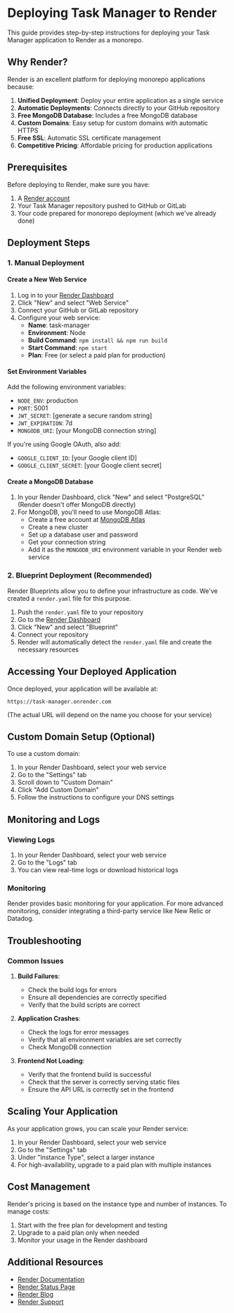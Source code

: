 # Deploying Task Manager to Render

This guide provides step-by-step instructions for deploying your Task Manager application to Render as a monorepo.

## Why Render?

Render is an excellent platform for deploying monorepo applications because:

1. **Unified Deployment**: Deploy your entire application as a single service
2. **Automatic Deployments**: Connects directly to your GitHub repository
3. **Free MongoDB Database**: Includes a free MongoDB database
4. **Custom Domains**: Easy setup for custom domains with automatic HTTPS
5. **Free SSL**: Automatic SSL certificate management
6. **Competitive Pricing**: Affordable pricing for production applications

## Prerequisites

Before deploying to Render, make sure you have:

1. A [Render account](https://render.com/)
2. Your Task Manager repository pushed to GitHub or GitLab
3. Your code prepared for monorepo deployment (which we've already done)

## Deployment Steps

### 1. Manual Deployment

#### Create a New Web Service

1. Log in to your [Render Dashboard](https://dashboard.render.com/)
2. Click "New" and select "Web Service"
3. Connect your GitHub or GitLab repository
4. Configure your web service:
   - **Name**: task-manager
   - **Environment**: Node
   - **Build Command**: `npm install && npm run build`
   - **Start Command**: `npm start`
   - **Plan**: Free (or select a paid plan for production)

#### Set Environment Variables

Add the following environment variables:

- `NODE_ENV`: production
- `PORT`: 5001
- `JWT_SECRET`: [generate a secure random string]
- `JWT_EXPIRATION`: 7d
- `MONGODB_URI`: [your MongoDB connection string]

If you're using Google OAuth, also add:
- `GOOGLE_CLIENT_ID`: [your Google client ID]
- `GOOGLE_CLIENT_SECRET`: [your Google client secret]

#### Create a MongoDB Database

1. In your Render Dashboard, click "New" and select "PostgreSQL" (Render doesn't offer MongoDB directly)
2. For MongoDB, you'll need to use MongoDB Atlas:
   - Create a free account at [MongoDB Atlas](https://www.mongodb.com/cloud/atlas)
   - Create a new cluster
   - Set up a database user and password
   - Get your connection string
   - Add it as the `MONGODB_URI` environment variable in your Render web service

### 2. Blueprint Deployment (Recommended)

Render Blueprints allow you to define your infrastructure as code. We've created a `render.yaml` file for this purpose.

1. Push the `render.yaml` file to your repository
2. Go to the [Render Dashboard](https://dashboard.render.com/)
3. Click "New" and select "Blueprint"
4. Connect your repository
5. Render will automatically detect the `render.yaml` file and create the necessary resources

## Accessing Your Deployed Application

Once deployed, your application will be available at:
```
https://task-manager.onrender.com
```

(The actual URL will depend on the name you choose for your service)

## Custom Domain Setup (Optional)

To use a custom domain:

1. In your Render Dashboard, select your web service
2. Go to the "Settings" tab
3. Scroll down to "Custom Domain"
4. Click "Add Custom Domain"
5. Follow the instructions to configure your DNS settings

## Monitoring and Logs

### Viewing Logs

1. In your Render Dashboard, select your web service
2. Go to the "Logs" tab
3. You can view real-time logs or download historical logs

### Monitoring

Render provides basic monitoring for your application. For more advanced monitoring, consider integrating a third-party service like New Relic or Datadog.

## Troubleshooting

### Common Issues

1. **Build Failures**:
   - Check the build logs for errors
   - Ensure all dependencies are correctly specified
   - Verify that the build scripts are correct

2. **Application Crashes**:
   - Check the logs for error messages
   - Verify that all environment variables are set correctly
   - Check MongoDB connection

3. **Frontend Not Loading**:
   - Verify that the frontend build is successful
   - Check that the server is correctly serving static files
   - Ensure the API URL is correctly set in the frontend

## Scaling Your Application

As your application grows, you can scale your Render service:

1. In your Render Dashboard, select your web service
2. Go to the "Settings" tab
3. Under "Instance Type", select a larger instance
4. For high-availability, upgrade to a paid plan with multiple instances

## Cost Management

Render's pricing is based on the instance type and number of instances. To manage costs:

1. Start with the free plan for development and testing
2. Upgrade to a paid plan only when needed
3. Monitor your usage in the Render dashboard

## Additional Resources

- [Render Documentation](https://render.com/docs)
- [Render Status Page](https://status.render.com/)
- [Render Blog](https://render.com/blog)
- [Render Support](https://render.com/docs/support)
